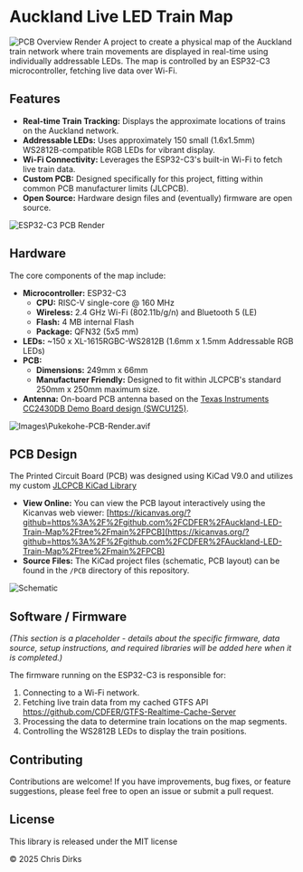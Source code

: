 # Auckland Live LED Train Map

![PCB Overview Render](Images/Auckland-LED-Train-Map-Render.avif) A project to create a physical map of the Auckland train network where train movements are displayed in real-time using individually addressable LEDs. The map is controlled by an ESP32-C3 microcontroller, fetching live data over Wi-Fi.

## Features

* **Real-time Train Tracking:** Displays the approximate locations of trains on the Auckland network.
* **Addressable LEDs:** Uses approximately 150 small (1.6x1.5mm) WS2812B-compatible RGB LEDs for vibrant display.
* **Wi-Fi Connectivity:** Leverages the ESP32-C3's built-in Wi-Fi to fetch live train data.
* **Custom PCB:** Designed specifically for this project, fitting within common PCB manufacturer limits (JLCPCB).
* **Open Source:** Hardware design files and (eventually) firmware are open source.

![ESP32-C3 PCB Render](Images/ESP32C3-PCB-Render.avif)

## Hardware

The core components of the map include:

* **Microcontroller:** ESP32-C3
  * **CPU:** RISC-V single-core @ 160 MHz
  * **Wireless:** 2.4 GHz Wi-Fi (802.11b/g/n) and Bluetooth 5 (LE)
  * **Flash:** 4 MB internal Flash
  * **Package:** QFN32 (5x5 mm)
* **LEDs:** ~150 x XL-1615RGBC-WS2812B (1.6mm x 1.5mm Addressable RGB LEDs)
* **PCB:**
  * **Dimensions:** 249mm x 66mm
  * **Manufacturer Friendly:** Designed to fit within JLCPCB's standard 250mm x 250mm maximum size.
* **Antenna:** On-board PCB antenna based on the [Texas Instruments CC2430DB Demo Board design (SWCU125)](https://www.ti.com/lit/ug/swru125/swru125.pdf).

![Images\Pukekohe-PCB-Render.avif](Images/ESP32C3-PCB-Render.avif)

## PCB Design

The Printed Circuit Board (PCB) was designed using KiCad V9.0 and utilizes my custom [JLCPCB KiCad Library](https://github.com/CDFER/jlcpcb-kicad-library)

* **View Online:** You can view the PCB layout interactively using the Kicanvas web viewer:
    [https://kicanvas.org/?github=https%3A%2F%2Fgithub.com%2FCDFER%2FAuckland-LED-Train-Map%2Ftree%2Fmain%2FPCB](https://kicanvas.org/?github=https%3A%2F%2Fgithub.com%2FCDFER%2FAuckland-LED-Train-Map%2Ftree%2Fmain%2FPCB)
* **Source Files:** The KiCad project files (schematic, PCB layout) can be found in the `/PCB` directory of this repository.

![Schematic](Images/Schematic.avif)

## Software / Firmware

*(This section is a placeholder - details about the specific firmware, data source, setup instructions, and required libraries will be added here when it is completed.)*

The firmware running on the ESP32-C3 is responsible for:

1. Connecting to a Wi-Fi network.
2. Fetching live train data from my cached GTFS API <https://github.com/CDFER/GTFS-Realtime-Cache-Server>
3. Processing the data to determine train locations on the map segments.
4. Controlling the WS2812B LEDs to display the train positions.

## Contributing

Contributions are welcome! If you have improvements, bug fixes, or feature suggestions, please feel free to open an issue or submit a pull request.

## License

This library is released under the MIT license

© 2025 Chris Dirks

